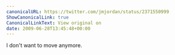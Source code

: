 ```yaml
---
canonicalURL: https://twitter.com/jmjordan/status/2371550999
ShowCanonicalLink: true
CanonicalLinkText: View original on
date: 2009-06-28T13:45:48+00:00
---
```

I don't want to move anymore.
